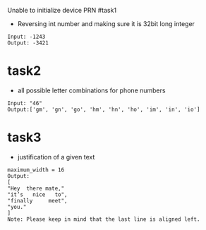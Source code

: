  Unable to initialize device PRN
 #task1
 - Reversing int number and making sure it is 32bit long integer
 ```
 Input: -1243
Output: -3421
 ```
 # task2
 - all possible letter combinations for phone numbers
```
Input: "46"
Output:['gm', 'gn', 'go', 'hm', 'hn', 'ho', 'im', 'in', 'io']
```
 # task3
 - justification of a  given text

```Input: words = "Hey there mate, it’s nice to finally meet you!",
maximum_width = 16
Output:
[
"Hey  there mate,"
"it’s   nice   to",
"finally     meet",
"you."
]
Note: Please keep in mind that the last line is aligned left.
```
